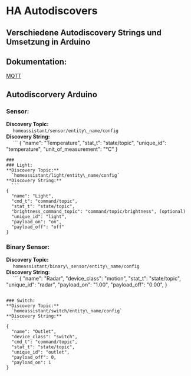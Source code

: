 # HA Autodiscovers   
Verschiedene Autodiscovery Strings und Umsetzung in Arduino   
 --- 
## Dokumentation:   
[MQTT](https://www.home-assistant.io/integrations/mqtt/#mqtt-discovery)    
   
## Autodiscorvery Arduino   
### **Sensor:**    
**Discovery Topic:**    
  `homeassistant/sensor/entity\_name/config`    
**Discovery String:**    
  ```
{
  "name": "Temperature",
  "stat_t": "state/topic",
  "unique_id": "temperature",
  "unit_of_measurement": "°C"
}
```
###    
### Light:   
**Discovery Topic:**    
  `homeassistant/light/entity\_name/config`    
**Discovery String:**    
  ```
{
  "name": "Light",
  "cmd_t": "command/topic",
  "stat_t": "state/topic",
  "brightness_command_topic": "command/topic/brightness", (optional)
  "unique_id": "light",
  "payload_on": "on",
  "payload_off": "off"
}
```
   
### Binary Sensor:   
**Discovery Topic:**    
  `homeassistant/binary\_sensor/entity\_name/config`    
**Discovery String:**    
  ```
{
  "name": "Radar",
  "device_class": "motion",
  "stat_t": "state/topic",
  "unique_id": "radar",
  "payload_on": "1.00",
  "payload_off": "0.00",
}
```
   
### Switch:   
**Discovery Topic:**    
  `homeassistant/switch/entity\_name/config`    
**Discovery String:**    
  ```
{
  "name": "Outlet",
  "device_class": "switch",
  "cmd_t": "command/topic",
  "stat_t": "state/topic",
  "unique_id": "outlet",
  "payload_off": 0,
  "payload_on": 1
}
```
   
